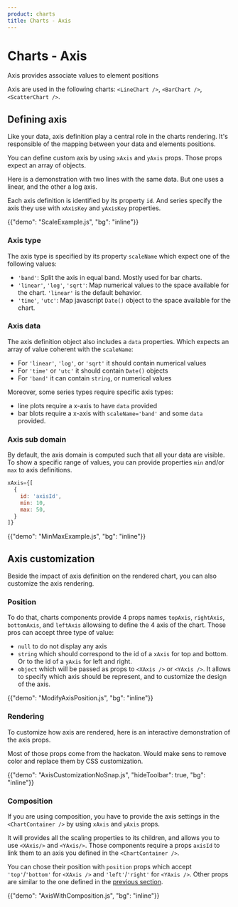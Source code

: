 ```yaml
---
product: charts
title: Charts - Axis
---
```


# Charts - Axis

<p class="description">Axis provides associate values to element positions</p>

Axis are used in the following charts: `<LineChart />`, `<BarChart />`, `<ScatterChart />`.

## Defining axis

Like your data, axis definition play a central role in the charts rendering.
It's responsible of the mapping between your data and elements positions.

You can define custom axis by using `xAxis` and `yAxis` props.
Those props expect an array of objects.

Here is a demonstration with two lines with the same data.
But one uses a linear, and the other a log axis.

Each axis definition is identified by its property `id`.
And series specify the axis they use with `xAxisKey` and `yAxisKey` properties.

{{"demo": "ScaleExample.js", "bg": "inline"}}

### Axis type

The axis type is specified by its property `scaleName` which expect one of the following values:

- `'band'`: Split the axis in equal band. Mostly used for bar charts.
- `'linear'`, `'log'`, `'sqrt'`: Map numerical values to the space available for the chart. `'linear'` is the default behavior.
- `'time'`, `'utc'`: Map javascript `Date()` object to the space available for the chart.

### Axis data

The axis definition object also includes a `data` properties.
Which expects an array of value coherent with the `scaleName`:

- For `'linear'`, `'log'`, or `'sqrt'` it should contain numerical values
- For `'time'` or `'utc'` it should contain `Date()` objects
- For `'band'` it can contain `string`, or numerical values

Moreover, some series types require specific axis types:

- line plots require a x-axis to have `data` provided
- bar blots require a x-axis with `scaleName='band'` and some `data` provided.

### Axis sub domain

By default, the axis domain is computed such that all your data are visible.
To show a specific range of values, you can provide properties `min` and/or `max` to axis definitions.

```js
xAxis={[
  {
    id: 'axisId',
    min: 10,
    max: 50,
  }
]}
```

{{"demo": "MinMaxExample.js", "bg": "inline"}}

## Axis customization

Beside the impact of axis definition on the rendered chart, you can also customize the axis rendering.

### Position

To do that, charts components provide 4 props names `topAxis`, `rightAxis`, `bottomAxis`, and `leftAxis` allowsing to define the 4 axis of the chart.
Those pros can accept three type of value:

- `null` to do not display any axis
- `string` which should correspond to the id of a `xAxis` for top and bottom. Or to the id of a `yAxis` for left and right.
- `object` which will be passed as props to `<XAxis />` or `<YAxis />`. It allows to specify which axis should be represent, and to customize the design of the axis.

{{"demo": "ModifyAxisPosition.js", "bg": "inline"}}

### Rendering

To customize how axis are rendered, here is an interactive demonstration of the axis props.

Most of those props come from the hackaton.
Would make sens to remove color and replace them by CSS customization.

{{"demo": "AxisCustomizationNoSnap.js", "hideToolbar": true, "bg": "inline"}}

### Composition

If you are using composition, you have to provide the axis settings in the `<ChartContainer />` by using `xAxis` and `yAxis` props.

It will provides all the scaling properties to its children, and allows you to use `<XAxis/>` and `<YAxis/>`.
Those components require a props `axisId` to link them to an axis you defined in the `<ChartContainer />`.

You can chose their position with `position` props which accept `'top'`/`'bottom'` for `<XAxis />` and `'left'`/`'right'` for `<YAxis />`.
Other props are similar to the one defined in the [previous section](/x/react-charts/axis/#rendering).

{{"demo": "AxisWithComposition.js", "bg": "inline"}}
